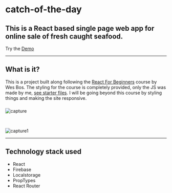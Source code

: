 # catch-of-the-day 
## This is a React based single page web app for online sale of fresh caught seafood. 
Try the [Demo](https://catch-of-the-day-nikhil.netlify.com/)

----
## What is it?
This is a project built along following the  [React For Beginners](https://reactforbeginners.com/) course by Wes Bos. 
The styling for the course is completely provided, only the JS was made by me, [see starter files](https://github.com/wesbos/React-For-Beginners-Starter-Files). I will be going beyond this course by styling things and making the site responsive.  

###

![capture](https://user-images.githubusercontent.com/30730696/51416201-78fadd00-1b9e-11e9-8d04-bbc0ca428d76.JPG)

<br>

![capture1](https://user-images.githubusercontent.com/30730696/51416236-a051aa00-1b9e-11e9-9912-a088a361d282.JPG)

----
## Technology stack used
* React
* Firebase
* Localstorage
* PropTypes
* React Router



